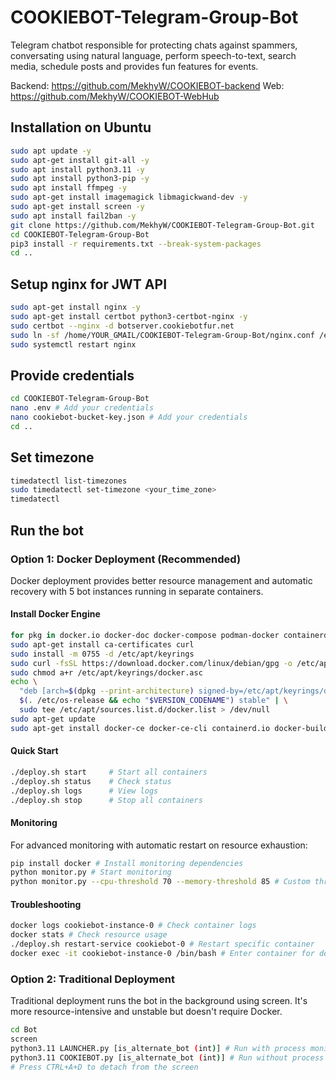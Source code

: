 # COOKIEBOT-Telegram-Group-Bot

Telegram chatbot responsible for protecting chats against spammers, conversating using natural language, perform speech-to-text, search media, schedule posts and provides fun features for events.

Backend: https://github.com/MekhyW/COOKIEBOT-backend
Web: https://github.com/MekhyW/COOKIEBOT-WebHub

## Installation on Ubuntu

```bash
sudo apt update -y
sudo apt-get install git-all -y
sudo apt install python3.11 -y
sudo apt install python3-pip -y
sudo apt install ffmpeg -y
sudo apt-get install imagemagick libmagickwand-dev -y
sudo apt-get install screen -y
sudo apt install fail2ban -y
git clone https://github.com/MekhyW/COOKIEBOT-Telegram-Group-Bot.git
cd COOKIEBOT-Telegram-Group-Bot
pip3 install -r requirements.txt --break-system-packages
cd ..
```

## Setup nginx for JWT API

```bash
sudo apt-get install nginx -y
sudo apt-get install certbot python3-certbot-nginx -y
sudo certbot --nginx -d botserver.cookiebotfur.net
sudo ln -sf /home/YOUR_GMAIL/COOKIEBOT-Telegram-Group-Bot/nginx.conf /etc/nginx/nginx.conf
sudo systemctl restart nginx
```

## Provide credentials

```bash
cd COOKIEBOT-Telegram-Group-Bot
nano .env # Add your credentials
nano cookiebot-bucket-key.json # Add your credentials
cd ..
```

## Set timezone

```bash
timedatectl list-timezones
sudo timedatectl set-timezone <your_time_zone>
timedatectl
```

## Run the bot

### Option 1: Docker Deployment (Recommended)

Docker deployment provides better resource management and automatic recovery with 5 bot instances running in separate containers.

#### Install Docker Engine

```bash
for pkg in docker.io docker-doc docker-compose podman-docker containerd runc; do sudo apt-get remove $pkg; done
sudo apt-get install ca-certificates curl
sudo install -m 0755 -d /etc/apt/keyrings
sudo curl -fsSL https://download.docker.com/linux/debian/gpg -o /etc/apt/keyrings/docker.asc
sudo chmod a+r /etc/apt/keyrings/docker.asc
echo \
  "deb [arch=$(dpkg --print-architecture) signed-by=/etc/apt/keyrings/docker.asc] https://download.docker.com/linux/debian \
  $(. /etc/os-release && echo "$VERSION_CODENAME") stable" | \
  sudo tee /etc/apt/sources.list.d/docker.list > /dev/null
sudo apt-get update
sudo apt-get install docker-ce docker-ce-cli containerd.io docker-buildx-plugin docker-compose-plugin
```

#### Quick Start

```bash
./deploy.sh start     # Start all containers
./deploy.sh status    # Check status
./deploy.sh logs      # View logs
./deploy.sh stop      # Stop all containers
```

#### Monitoring

For advanced monitoring with automatic restart on resource exhaustion:

```bash
pip install docker # Install monitoring dependencies
python monitor.py # Start monitoring
python monitor.py --cpu-threshold 70 --memory-threshold 85 # Custom thresholds
```

#### Troubleshooting

```bash
docker logs cookiebot-instance-0 # Check container logs
docker stats # Check resource usage
./deploy.sh restart-service cookiebot-0 # Restart specific container
docker exec -it cookiebot-instance-0 /bin/bash # Enter container for debugging
```

### Option 2: Traditional Deployment

Traditional deployment runs the bot in the background using screen. It's more resource-intensive and unstable but doesn't require Docker.

```bash
cd Bot
screen
python3.11 LAUNCHER.py [is_alternate_bot (int)] # Run with process monitoring
python3.11 COOKIEBOT.py [is_alternate_bot (int)] # Run without process monitoring
# Press CTRL+A+D to detach from the screen
```


